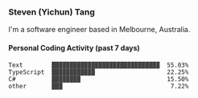 ### Steven (Yichun) Tang

I'm a software engineer based in Melbourne, Australia.

#### Personal Coding Activity (past 7 days)
```
Text        ▓▓▓▓▓▓▓▓▓▓▓▓▓▓▓▓▓▓▓▓▓▓▓▓▓▓▓▓▓▓  55.03%
TypeScript  ▓▓▓▓▓▓▓▓▓▓▓▓                    22.25%
C#          ▓▓▓▓▓▓▓▓                        15.50%
other       ▓▓▓                              7.22%
```
